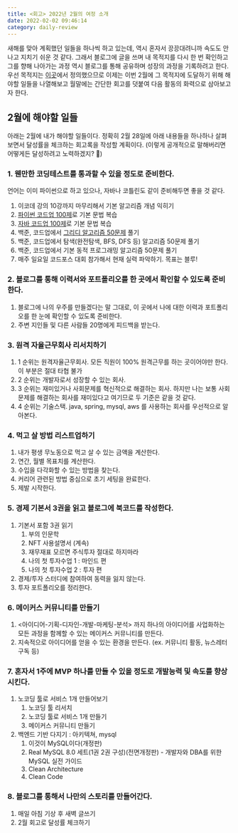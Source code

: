 ```yaml
---
title: <회고> 2022년 2월의 여정 소개
date: 2022-02-02 09:46:14
category: daily-review
---
```


새해를 맞아 계획했던 일들을 하나씩 하고 있는데, 역시 혼자서 끙끙대려니까 속도도 안나고 지치기 쉬운 것 같다. 그래서 블로그에 글을 쓰며 내 목적지를 다시 한 번 확인하고 그를 향해 나아가는 과정 역시 블로그를 통해 공유하며 성장의 과정을 기록하려고 한다. 우선 목적지는 [이곳](https://blog.mhson.world/2022/01/23/essays/essay-flashmap-2022/)에서 정의했으므로 이제는 이번 2월에 그 목적지에 도달하기 위해 해야할 일들을 나열해보고 월말에는 간단한 회고를 덧붙여 다음 활동의 화력으로 삼아보고자 한다. 

## 2월에 해야할 일들
아래는 2월에 내가 해야할 일들이다. 정확히 2월 28일에 아래 내용들을 하나하나 살펴보면서 달성률을 체크하는 회고록을 작성할 계획이다. (이렇게 공개적으로 말해버리면 어떻게든 달성하려고 노력하겠지? 🤔)

### 1. 웬만한 코딩테스트를 통과할 수 있을 정도로 준비한다.
언어는 이미 파이썬으로 하고 있으나, 자바나 코틀린도 같이 준비해두면 좋을 것 같다.

1. 이코데 강의 10강까지 마무리해서 기본 알고리즘 개념 익히기 
2. [파이썬 코드업 100제](https://codeup.kr/problemsetsol.php?psid=33)로 기본 문법 복습
3. [자바 코드업 100제](https://codeup.kr/problemsetsol.php?psid=23)로 기본 문법 복습
4. 백준, 코드업에서 [그리디 알고리즘 50문제](https://www.acmicpc.net/problemset?sort=ac_desc&algo=33) 풀기
5. 백준, 코드업에서 탐색(완전탐색, BFS, DFS 등) 알고리즘 50문제 풀기
6. 백준, 코드업에서 기본 동적 프로그래밍 알고리즘 50문제 풀기
7. 매주 일요일 코드포스 대회 참가해서 현재 실력 파악하기. 목표는 블루!

### 2. 블로그를 통해 이력서와 포트폴리오를 한 곳에서 확인할 수 있도록 준비한다.
1. 블로그에 나의 우주를 만들겠다는 말 그대로, 이 곳에서 나에 대한 이력과 포트폴리오를 한 눈에 확인할 수 있도록 준비한다. 
2. 주변 지인들 및 다른 사람들 20명에게 피드백을 받는다. 

### 3. 원격 자율근무회사 리서치하기
1. 1 순위는 원격자율근무회사. 모든 직원이 100% 원격근무를 하는 곳이어야만 한다. 이 부분은 절대 타협 불가
2. 2 순위는 개발자로서 성장할 수 있는 회사.
3. 3 순위는 재미있거나 사회문제를 혁신적으로 해결하는 회사. 하지만 나는 보통 사회문제를 해결하는 회사를 재미있다고 여기므로 두 기준은 같을 것 같다. 
4. 4 순위는 기술스택. java, spring, mysql, aws 를 사용하는 회사를 우선적으로 알아본다. 

### 4. 먹고 살 방법 리스트업하기
1. 내가 평생 무노동으로 먹고 살 수 있는 금액을 계산한다. 
2. 연간, 월별 목표치를 계산한다. 
3. 수입을 다각화할 수 있는 방법을 찾는다.
4. 커리어 관련된 방법 중심으로 초기 세팅을 완료한다.
5. 제발 시작한다. 

### 5. 경제 기본서 3권을 읽고 블로그에 북코드를 작성한다.
1. 기본서 포함 3권 읽기
   1. 부의 인문학
   2. NFT 사용설명서 (계속)
   3. 재무재표 모르면 주식투자 절대로 하지마라
   4. 나의 첫 투자수업 1 : 마인드 편
   5. 나의 첫 투자수업 2 : 투자 편
2. 경제/투자 스터디에 참여하여 동력을 잃지 않는다. 
3. 투자 포트폴리오를 정리한다.

### 6. 메이커스 커뮤니티를 만들기
1. <아이디어-기획-디자인-개발-마케팅-분석> 까지 하나의 아이디어를 사업화하는 모든 과정을 함께할 수 있는 메이커스 커뮤니티를 만든다. 
2. 지속적으로 아이디어를 얻을 수 있는 환경을 만든다. (ex. 커뮤니티 활동, 뉴스레터 구독 등)

### 7. 혼자서 1주에 MVP 하나를 만들 수 있을 정도로 개발능력 및 속도를 향상시킨다.
1. 노코딩 툴로 서비스 1개 만들어보기
   1. 노코딩 툴 리서치
   2. 노코딩 툴로 서비스 1개 만들기
   3. 메이커스 커뮤니티 만들기
2. 백엔드 기반 다지기 : 아키텍쳐, mysql
   1. 이것이 MySQL이다(개정판)
   2. Real MySQL 8.0 세트(1권 2권 구성)(전면개정판) - 개발자와 DBA를 위한 MySQL 실전 가이드
   3. Clean Architecture
   4. Clean Code

### 8. 블로그를 통해서 나만의 스토리를 만들어간다.
1. 매일 아침 기상 후 새벽 글쓰기
2. 2월 회고로 달성률 체크하기
